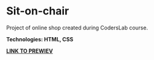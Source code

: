 # Sit-on-chair

Project of online shop created during CodersLab course.

**Technologies: HTML, CSS**

<a href="https://karminkarmen.github.io/Sit-on-chair/">**LINK TO PREWIEV**</a>
